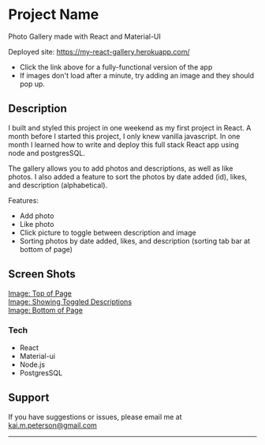 # Project Name

Photo Gallery made with React and Material-UI

Deployed site: https://my-react-gallery.herokuapp.com/
- Click the link above for a fully-functional version of the app
- If images don't load after a minute, try adding an image and they should pop up. 


## Description

I built and styled this project in one weekend as my first project in React. A month before I started this project, I only knew vanilla javascript. In one month I learned how to write and deploy this full stack React app using node and postgresSQL.

The gallery allows you to add photos and descriptions, as well as like photos. I also added a feature to sort the photos by date added (id), likes, and description (alphabetical).

Features:
- Add photo
- Like photo
- Click picture to toggle between description and image
- Sorting photos by date added, likes, and description (sorting tab bar at bottom of page)

## Screen Shots

[Image: Top of Page](https://imgur.com/Xcqt2ie) <br />
[Image: Showing Toggled Descriptions](https://imgur.com/qM3uqiD) <br />
[Image: Bottom of Page](https://imgur.com/AWb367l)

### Tech

- React
- Material-ui
- Node.js
- PostgresSQL

## Support
If you have suggestions or issues, please email me at kai.m.peterson@gmail.com

---
